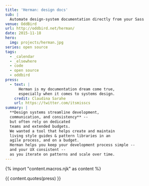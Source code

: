 ```yaml
---
title: 'Herman: design docs'
sub: |
  Automate design-system documentation directly from your Sass
venue: OddBird
url: http://oddbird.net/herman/
date: 2015-11-18
hero:
  img: projects/herman.jpg
series: open source
tags:
  - _calendar
  - _elsewhere
  - code
  - open source
  - oddbird
press:
  - text: |
      Herman is my documentation dream come true,
      especially when it comes to systems design.
    credit: Claudina Sarahe
    url: https://twitter.com/itsmisscs
summary: |
  **Design systems streamline development,
  communication, and consistency** --
  but often rely on dedicated
  teams and extended budgets.
  We wanted a tool that helps create and maintain
  living style guides & pattern libraries in an
  agile process, and on a budget.
  Herman helps you keep your development process simple --
  and your UX consistent --
  as you iterate on patterns and scale over time.
---
```

{% import "content.macros.njk" as content %}

{{ content.quotes(press) }}

